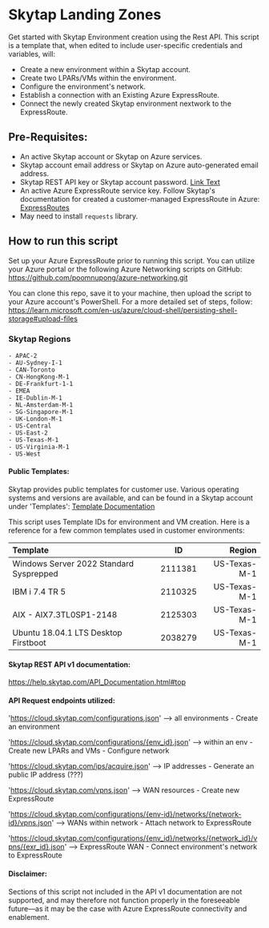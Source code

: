 # Skytap Landing Zones #
Get started with Skytap Environment creation using the Rest API. This script is a template that, when edited to include user-specific credentials and variables, will:

- Create a new environment within a Skytap account.
- Create two LPARs/VMs within the environment. 
- Configure the environment's network.
- Establish a connection with an Existing Azure ExpressRoute.
- Connect the newly created Skytap environment nextwork to the ExpressRoute.

## Pre-Requisites: ##
* An active Skytap account or Skytap on Azure services. 
* Skytap account email address or Skytap on Azure auto-generated email address. 
* Skytap REST API key or Skytap account password.
  [Link Text](https://help.skytap.com/kb-generate-api-token.html)
* An active Azure ExpressRoute service key. Follow Skytap's documentation for created a customer-managed ExpressRoute in Azure: [ExpressRoutes](https://help.skytap.com/wan-create-self-managed-expressroute.html)
* May need to install `requests` library.

## How to run this script ##
Set up your Azure ExpressRoute prior to running this script. You can utilize your 
Azure portal or the following Azure Networking scripts on GitHub: 
https://github.com/poomnupong/azure-networking.git

You can clone this repo, save it to your machine, 
then upload the script to your Azure account's PowerShell. 
For a more detailed set of steps, follow:
https://learn.microsoft.com/en-us/azure/cloud-shell/persisting-shell-storage#upload-files

### Skytap Regions ###
    - APAC-2
    - AU-Sydney-I-1
    - CAN-Toronto
    - CN-HongKong-M-1 
    - DE-Frankfurt-1-1
    - EMEA
    - IE-Dublin-M-1
    - NL-Amsterdam-M-1 
    - SG-Singapore-M-1
    - UK-London-M-1
    - US-Central 
    - US-East-2
    - US-Texas-M-1
    - US-Virginia-M-1
    - US-West
    
#### Public Templates:
Skytap provides public templates for customer use. Various operating systems and versions are available, and can be found in a Skytap account under 'Templates':
[Template Documentation](https://help.skytap.com/using-public-templates.html)

This script uses Template IDs for environment and VM creation. Here is a reference for a few common templates used in customer environments:

| Template              | ID | Region |
| :---------------- | :------: | ----: |
| Windows Server 2022 Standard Sysprepped        |   2111381   | US-Texas-M-1 |
| IBM i 7.4 TR 5           |   2110325   | US-Texas-M-1 |
| AIX - AIX7.3TL0SP1-2148    |  2125303   | US-Texas-M-1 |
| Ubuntu 18.04.1 LTS Desktop Firstboot |  2038279   | US-Texas-M-1 |

#### Skytap REST API v1 documentation:
https://help.skytap.com/API_Documentation.html#top

#### API Request endpoints utilized: ####
'https://cloud.skytap.com/configurations.json' --> all environments
    - Create an environment

'https://cloud.skytap.com/configurations/{env_id}.json' --> within an env
    - Create new LPARs and VMs
    - Configure network

'https://cloud.skytap.com/ips/acquire.json' --> IP addresses
    - Generate an public IP address (???)

'https://cloud.skytap.com/vpns.json' --> WAN resources
    - Create new ExpressRoute

'https://cloud.skytap.com/configurations/{env-id}/networks/{network-id}/vpns.json' --> WANs within network
    - Attach network to ExpressRoute

'https://cloud.skytap.com/configurations/{env_id}/networks/{network_id}/vpns/{exr_id}.json' --> ExpressRoute WAN
    - Connect environment's network to ExpressRoute




#### Disclaimer: ####
Sections of this script not included in the API v1 documentation are not
supported, and may therefore not function properly in the foreseeable future––as
it may be the case with Azure ExpressRoute connectivity and enablement. 
